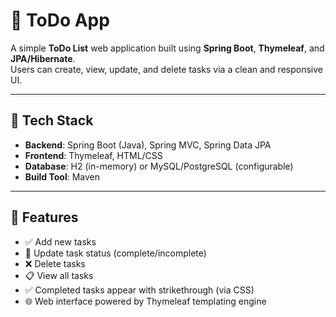 # 📝 ToDo App

A simple **ToDo List** web application built using **Spring Boot**, **Thymeleaf**, and **JPA/Hibernate**.  
Users can create, view, update, and delete tasks via a clean and responsive UI.

---

## 🔧 Tech Stack

- **Backend**: Spring Boot (Java), Spring MVC, Spring Data JPA
- **Frontend**: Thymeleaf, HTML/CSS
- **Database**: H2 (in-memory) or MySQL/PostgreSQL (configurable)
- **Build Tool**: Maven

---

## 🚀 Features

- ✅ Add new tasks
- 📝 Update task status (complete/incomplete)
- ❌ Delete tasks
- 📋 View all tasks
- ✅ Completed tasks appear with strikethrough (via CSS)
- 🌐 Web interface powered by Thymeleaf templating engine

